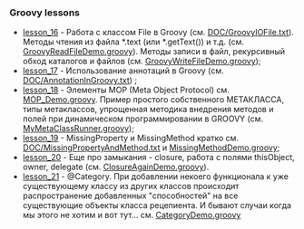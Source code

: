 ### Groovy lessons

- [lesson_16](https://github.com/JcoderPaul/Groovy_Lessons/tree/master/Groovy_part_4/src/main/groovy/com/oldboy/lesson_16) - Работа с классом File в Groovy (см. [DOC/GroovyIOFile.txt](https://github.com/JcoderPaul/Groovy_Lessons/blob/master/Groovy_part_4/DOC/GroovyIOFile.txt)). Методы чтения из файла *.text (или *.getText()) и т.д. (см. [GroovyReadFileDemo.groovy](https://github.com/JcoderPaul/Groovy_Lessons/blob/master/Groovy_part_4/src/main/groovy/com/oldboy/lesson_16/GroovyReadFileDemo.groovy)). Методы записи в файл, рекурсивный обход каталогов и файлов (см. [GroovyWriteFileDemo.groovy](https://github.com/JcoderPaul/Groovy_Lessons/blob/master/Groovy_part_4/src/main/groovy/com/oldboy/lesson_16/GroovyWriteFileDemo.groovy));
- [lesson_17](https://github.com/JcoderPaul/Groovy_Lessons/tree/master/Groovy_part_4/src/main/groovy/com/oldboy/lesson_17) - Использование аннотаций в Groovy (см. [DOC/AnnotationInGroovy.txt](https://github.com/JcoderPaul/Groovy_Lessons/blob/master/Groovy_part_4/DOC/AnnotationInGroovy.txt)) ;
- [lesson_18](https://github.com/JcoderPaul/Groovy_Lessons/tree/master/Groovy_part_4/src/main/groovy/com/oldboy/lesson_18) - Элементы MOP (Meta Object Protocol) см. [MOP_Demo.groovy](https://github.com/JcoderPaul/Groovy_Lessons/blob/master/Groovy_part_4/src/main/groovy/com/oldboy/lesson_18/MOP_Demo.groovy). Пример простого собственного МЕТАКЛАССА, типы метаклассов, упрощенная методика внедрения методов и полей при динамическом программировании в GROOVY (см. [MyMetaClassRunner.groovy](https://github.com/JcoderPaul/Groovy_Lessons/blob/master/Groovy_part_4/src/main/groovy/com/oldboy/lesson_18/MyMetaClassRunner.groovy));
- [lesson_19](https://github.com/JcoderPaul/Groovy_Lessons/tree/master/Groovy_part_4/src/main/groovy/com/oldboy/lesson_19) - MissingProperty и MissingMethod кратко см. [DOC/MissingPropertyAndMethod.txt](https://github.com/JcoderPaul/Groovy_Lessons/blob/master/Groovy_part_4/DOC/MissingPropertyAndMethod.txt) и [MissingMethodDemo.groovy](https://github.com/JcoderPaul/Groovy_Lessons/blob/master/Groovy_part_4/src/main/groovy/com/oldboy/lesson_19/MissingMethodDemo.groovy);
- [lesson_20](https://github.com/JcoderPaul/Groovy_Lessons/tree/master/Groovy_part_4/src/main/groovy/com/oldboy/lesson_20) - Еще про замыкания - closure, работа с полями thisObject, owner, delegate (см. [ClosureAgainDemo.groovy](https://github.com/JcoderPaul/Groovy_Lessons/blob/master/Groovy_part_4/src/main/groovy/com/oldboy/lesson_20/ClosureAgainDemo.groovy)).
- [lesson_21](https://github.com/JcoderPaul/Groovy_Lessons/tree/master/Groovy_part_4/src/main/groovy/com/oldboy/lesson_21) - @Category. При добавлении некоего функционала к уже существующему классу из других классов происходит распространение добавленных "способностей" на все существующие объекты класса рецепиента. И бывают случаи когда мы этого не хотим и вот тут... см. [CategoryDemo.groovy](https://github.com/JcoderPaul/Groovy_Lessons/blob/master/Groovy_part_4/src/main/groovy/com/oldboy/lesson_21/CategoryDemo.groovy) 